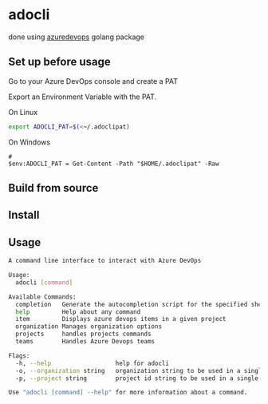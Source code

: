 # adocli

done using [azuredevops](https://pkg.go.dev/github.com/microsoft/azure-devops-go-api/azuredevops#NewPatConnection) golang package

## Set up before usage

Go to your Azure DevOps console and create a PAT

Export an Environment Variable with the PAT.

On Linux

```sh
export ADOCLI_PAT=$(<~/.adoclipat)
```

On Windows

```pwsh
#
$env:ADOCLI_PAT = Get-Content -Path "$HOME/.adoclipat" -Raw
```

## Build from source

## Install

## Usage

```sh
A command line interface to interact with Azure DevOps

Usage:
  adocli [command]

Available Commands:
  completion   Generate the autocompletion script for the specified shell
  help         Help about any command
  item         Displays azure devops items in a given project
  organization Manages organization options
  projects     handles projects commands
  teams        Handles Azure Devops teams

Flags:
  -h, --help                  help for adocli
  -o, --organization string   organization string to be used in a single run
  -p, --project string        project id string to be used in a single run

Use "adocli [command] --help" for more information about a command.

```
